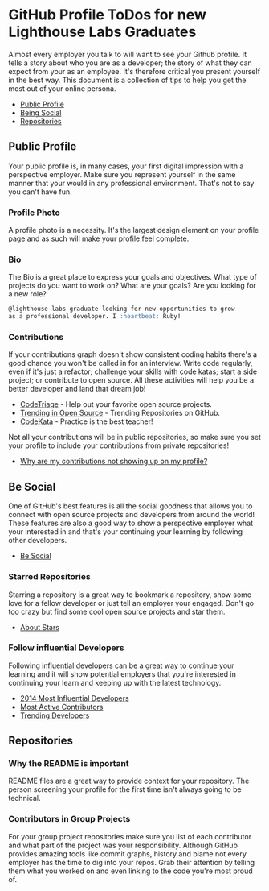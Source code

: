 # GitHub Profile ToDos for new Lighthouse Labs Graduates
Almost every employer you talk to will want to see your Github
profile. It tells a story about who you are as a developer;
the story of what they can expect from your as an employee.  It's
therefore critical you present yourself in the best way.  This document
is a collection of tips to help you get the most out of your online
persona.

* [Public Profile](#public-profile)
* [Being Social](#be-social)
* [Repositories](#repositories)

## Public Profile
Your public profile is, in many cases, your first digital impression with
a perspective employer.  Make sure you represent yourself in the same
manner that your would in any professional environment.  That's not to say
you can't have fun.

### Profile Photo
A profile photo is a necessity.  It's the largest design element on your profile
page and as such will make your profile feel complete.

### Bio
The Bio is a great place to express your goals and objectives.
What type of projects do you want to work on?  What are your goals?  Are you
looking for a new role?

``` markdown
@lighthouse-labs graduate looking for new opportunities to grow
as a professional developer. I :heartbeat: Ruby!
```

### Contributions
If your contributions graph doesn't show consistent coding habits there's a
good chance you won't be called in for an interview.  Write code regularly,
even if it's just a refactor; challenge your skills with code katas; start a side project; or
contribute to open source.  All these activities will help you be a better developer and land that
dream job!

* [CodeTriage](https://www.codetriage.com/) - Help out your favorite open source projects.
* [Trending in Open Source](https://github.com/trending) - Trending Repositories on GitHub.
* [CodeKata](http://codekata.com/) - Practice is the best teacher!

Not all your contributions will be in public repositories, so make sure you set
your profile to include your contributions from private repositories!

* [Why are my contributions not showing up on my profile?](https://help.github.com/articles/why-are-my-contributions-not-showing-up-on-my-profile/)

## Be Social

One of GitHub's best features is all the social goodness that allows you to
connect with open source projects and developers from around the world!  These
features are also a good way to show a perspective employer what your interested
in and that's your continuing your learning by following other developers.

* [Be Social](https://help.github.com/articles/be-social/)

### Starred Repositories
Starring a repository is a great way to bookmark a repository, show some love
for a fellow developer or just tell an employer your engaged.  Don't go too crazy
but find some cool open source projects and star them.

* [About Stars](https://help.github.com/articles/about-stars/)

### Follow influential Developers
Following influential developers can be a great way to continue your learning
and it will show potential employers that you're interested in continuing your
learn and keeping up with the latest technology.

* [2014 Most Influential Developers](https://github.com/floydwch/the-most-influential-developers-on-github)
* [Most Active Contributors](https://github.com/floydwch/the-most-influential-developers-on-github)
* [Trending Developers](https://github.com/trending/developers)

## Repositories

### Why the README is important
README files are a great way to provide context for your repository.  The
person screening your profile for the first time isn't always going to be
technical.

### Contributors in Group Projects
For your group project repositories make sure you list of each contributor and
what part of the project was your responsibility.  Although GitHub provides
amazing tools like commit graphs, history and blame not every employer has the
time to dig into your repos. Grab their attention by telling them what you worked
on and even linking to the code you're most proud of.

